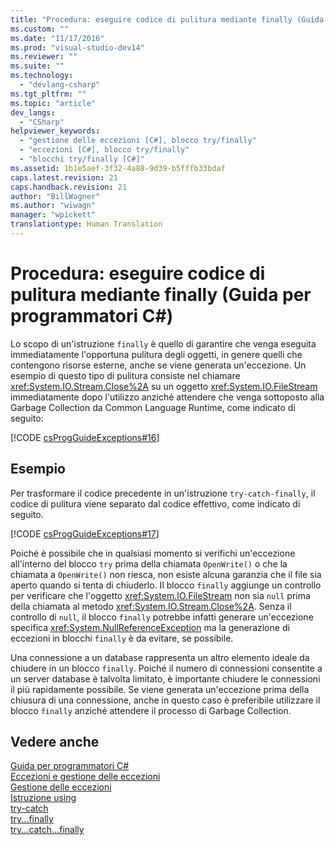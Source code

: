 ```yaml
---
title: "Procedura: eseguire codice di pulitura mediante finally (Guida per programmatori C#) | Microsoft Docs"
ms.custom: ""
ms.date: "11/17/2016"
ms.prod: "visual-studio-dev14"
ms.reviewer: ""
ms.suite: ""
ms.technology: 
  - "devlang-csharp"
ms.tgt_pltfrm: ""
ms.topic: "article"
dev_langs: 
  - "CSharp"
helpviewer_keywords: 
  - "gestione delle eccezioni [C#], blocco try/finally"
  - "eccezioni [C#], blocco try/finally"
  - "blocchi try/finally [C#]"
ms.assetid: 1b1e5aef-3f32-4a88-9d39-b5fffb33bdaf
caps.latest.revision: 21
caps.handback.revision: 21
author: "BillWagner"
ms.author: "wiwagn"
manager: "wpickett"
translationtype: Human Translation
---
```

# Procedura: eseguire codice di pulitura mediante finally (Guida per programmatori C#)
Lo scopo di un'istruzione `finally` è quello di garantire che venga eseguita immediatamente l'opportuna pulitura degli oggetti, in genere quelli che contengono risorse esterne, anche se viene generata un'eccezione.  Un esempio di questo tipo di pulitura consiste nel chiamare <xref:System.IO.Stream.Close%2A> su un oggetto <xref:System.IO.FileStream> immediatamente dopo l'utilizzo anziché attendere che venga sottoposto alla Garbage Collection da Common Language Runtime, come indicato di seguito:  
  
 [!CODE [csProgGuideExceptions#16](../CodeSnippet/VS_Snippets_VBCSharp/csProgGuideExceptions#16)]  
  
## Esempio  
 Per trasformare il codice precedente in un'istruzione `try-catch-finally`, il codice di pulitura viene separato dal codice effettivo, come indicato di seguito.  
  
 [!CODE [csProgGuideExceptions#17](../CodeSnippet/VS_Snippets_VBCSharp/csProgGuideExceptions#17)]  
  
 Poiché è possibile che in qualsiasi momento si verifichi un'eccezione all'interno del blocco `try` prima della chiamata `OpenWrite()` o che la chiamata a `OpenWrite()` non riesca, non esiste alcuna garanzia che il file sia aperto quando si tenta di chiuderlo.  Il blocco `finally` aggiunge un controllo per verificare che l'oggetto <xref:System.IO.FileStream> non sia `null` prima della chiamata al metodo <xref:System.IO.Stream.Close%2A>.  Senza il controllo di `null`, il blocco `finally` potrebbe infatti generare un'eccezione specifica <xref:System.NullReferenceException> ma la generazione di eccezioni in blocchi `finally` è da evitare, se possibile.  
  
 Una connessione a un database rappresenta un altro elemento ideale da chiudere in un blocco `finally`.  Poiché il numero di connessioni consentite a un server database è talvolta limitato, è importante chiudere le connessioni il più rapidamente possibile.  Se viene generata un'eccezione prima della chiusura di una connessione, anche in questo caso è preferibile utilizzare il blocco `finally` anziché attendere il processo di Garbage Collection.  
  
## Vedere anche  
 [Guida per programmatori C\#](../../../csharp/programming-guide/index.md)   
 [Eccezioni e gestione delle eccezioni](../../../csharp/programming-guide/exceptions/exceptions-and-exception-handling.md)   
 [Gestione delle eccezioni](../../../csharp/programming-guide/exceptions/exception-handling.md)   
 [Istruzione using](../../../csharp/language-reference/keywords/using-statement.md)   
 [try\-catch](../../../csharp/language-reference/keywords/try-catch.md)   
 [try...finally](../../../csharp/language-reference/keywords/try-finally.md)   
 [try...catch...finally](../../../csharp/language-reference/keywords/try-catch-finally.md)